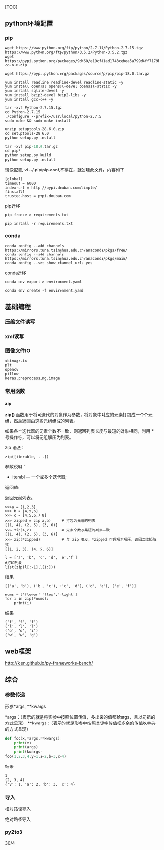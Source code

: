 [TOC]



## python环境配置



### pip



```
wget https://www.python.org/ftp/python/2.7.15/Python-2.7.15.tgz
https://www.python.org/ftp/python/3.5.2/Python-3.5.2.tgz
wget https://pypi.python.org/packages/9d/60/e19cf81ad1743cebea5a799d4ff7179b705b949844c841975e3be4bbb26e/setuptools-28.6.0.zip

wget https://pypi.python.org/packages/source/p/pip/pip-18.0.tar.gz
```



```
yum install readline readline-devel readline-static -y
yum install openssl openssl-devel openssl-static -y
yum install sqlite-devel -y
yum install bzip2-devel bzip2-libs -y
yum install gcc-c++ -y
```



```
tar -xvf Python-2.7.15.tgz
cd Python-2.7.15
./configure --prefix=/usr/local/python-2.7.5
sudo make && sudo make install
```





```
unzip setuptools-28.6.0.zip
cd setuptools-28.6.0
python setup.py install
```



```v
tar -xvf pip-18.0.tar.gz
cd pip*
python setup.py build  
python setup.py install 
```





镜像配置, vi ~/.pip/pip.conf,不存在，就创建此文件，内容如下

```wiki
[global]
timeout = 6000
index-url = http://pypi.douban.com/simple/
[install]
trusted-host = pypi.douban.com
```



pip迁移

```
pip freeze > requirements.txt

pip install -r requirements.txt

```



### conda

```shell
conda config --add channels https://mirrors.tuna.tsinghua.edu.cn/anaconda/pkgs/free/
conda config --add channels https://mirrors.tuna.tsinghua.edu.cn/anaconda/pkgs/main/
conda config --set show_channel_urls yes
```



conda迁移

```
conda env export > environment.yaml

conda env create -f environment.yaml
```





## 基础编程



### 压缩文件读写

### xml读写



### 图像文件IO

```
skimage.io
plt
opencv
pillow
keras.preprocessing.image
```



### 常用函数

#### zip

**zip()** 函数用于将可迭代的对象作为参数，将对象中对应的元素打包成一个个元组，然后返回由这些元组组成的列表。

如果各个迭代器的元素个数不一致，则返回列表长度与最短的对象相同，利用 * 号操作符，可以将元组解压为列表。

zip 语法：

```
zip([iterable, ...])
```

参数说明：

- iterabl -- 一个或多个迭代器;

返回值: 

返回元组列表。

```
>>>a = [1,2,3]
>>> b = [4,5,6]
>>> c = [4,5,6,7,8]
>>> zipped = zip(a,b)     # 打包为元组的列表
[(1, 4), (2, 5), (3, 6)]
>>> zip(a,c)              # 元素个数与最短的列表一致
[(1, 4), (2, 5), (3, 6)]
>>> zip(*zipped)          # 与 zip 相反，*zipped 可理解为解压，返回二维矩阵式
[(1, 2, 3), (4, 5, 6)]
```



```
l = ['a', 'b', 'c', 'd', 'e','f']
#打印列表
list(zip(l[:-1],l[1:]))
```

结果

```
[('a', 'b'), ('b', 'c'), ('c', 'd'), ('d', 'e'), ('e', 'f')]
```



```
nums = ['flower','flow','flight']
for i in zip(*nums):
    print(i)
```

结果

```
('f', 'f', 'f')
('l', 'l', 'l')
('o', 'o', 'i')
('w', 'w', 'g')
```





## web框架

http://klen.github.io/py-frameworks-bench/



## 综合

### 参数传递

形参*args, **kwargs

*args：（表示的就是将实参中按照位置传值，多出来的值都给args，且以元祖的方式呈现）
**kwargs：（表示的就是形参中按照关键字传值把多余的传值以字典的方式呈现）

```python
def foo(x,*args,**kwargs):
    print(x)
    print(args)
    print(kwargs)
foo(1,2,3,4,y=1,a=2,b=3,c=4)
```

结果

```
1
(2, 3, 4)
{'y': 1, 'a': 2, 'b': 3, 'c': 4}

```



### 导入

相对路径导入

绝对路径导入



### py2to3

30/4